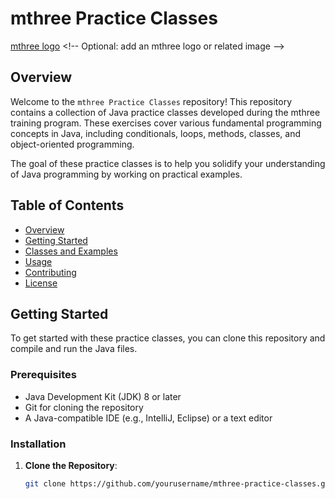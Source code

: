 # mthree Practice Classes

[mthree logo](https://media.licdn.com/dms/image/v2/D560BAQGwCsz_B7PeWw/company-logo_200_200/company-logo_200_200/0/1719256553345/mthree_logo?e=2147483647&v=beta&t=8FF7gknogA-s98EP7Mij4k29FoSgfGGi1aW_F5-xovE](https://mthree.cascadecloud.co.uk/custom/MTHREE/selfservice/mainlogo/9f1b06d0-f665-41fc-9427-6e12d710552d.Png))  <!-- Optional: add an mthree logo or related image -->

## Overview

Welcome to the `mthree Practice Classes` repository! This repository contains a collection of Java practice classes developed during the mthree training program. These exercises cover various fundamental programming concepts in Java, including conditionals, loops, methods, classes, and object-oriented programming.

The goal of these practice classes is to help you solidify your understanding of Java programming by working on practical examples.

## Table of Contents

- [Overview](#overview)
- [Getting Started](#getting-started)
- [Classes and Examples](#classes-and-examples)
- [Usage](#usage)
- [Contributing](#contributing)
- [License](#license)

## Getting Started

To get started with these practice classes, you can clone this repository and compile and run the Java files.

### Prerequisites

- Java Development Kit (JDK) 8 or later
- Git for cloning the repository
- A Java-compatible IDE (e.g., IntelliJ, Eclipse) or a text editor

### Installation

1. **Clone the Repository**:

   ```sh
   git clone https://github.com/yourusername/mthree-practice-classes.git
